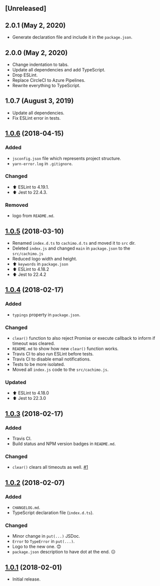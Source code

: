 ## [Unreleased]

## 2.0.1 (May 2, 2020)

- Generate declaration file and include it in the `package.json`.

## 2.0.0 (May 2, 2020)

- Change indentation to tabs.
- Update all dependencies and add TypeScript.
- Drop ESLint.
- Replace CircleCI to Azure Pipelines.
- Rewrite everything to TypeScript.

## 1.0.7 (August 3, 2019)

- Update all dependencies.
- Fix ESLint error in tests.

## [1.0.6](https://github.com/svipben/cachimo/releases/tag/1.0.6) (2018-04-15)

### Added

- `jsconfig.json` file which represents project structure.
- `yarn-error.log` in `.gitignore`.

### Changed

- ⬆️ ESLint to 4.19.1.
- ⬆️ Jest to 22.4.3.

### Removed

- logo from `README.md`.

## [1.0.5](https://github.com/svipben/cachimo/releases/tag/1.0.5) (2018-03-10)

- Renamed `index.d.ts` to `cachimo.d.ts` and moved it to `src` dir.
- Deleted `index.js` and changed `main` in `package.json` to the `src/cachimo.js`
- Reduced logo width and height.
- ⬆️ `keywords` in `package.json`
- ⬆️ ESLint to 4.18.2
- ⬆️ Jest to 22.4.2

## [1.0.4](https://github.com/svipben/cachimo/releases/tag/1.0.4) (2018-02-17)

### Added

- `typings` property in `package.json`.

### Changed

- `clear()` function to also reject Promise or execute callback to inform if timeout was cleared.
- `README.md` to show how new `clear()` function works.
- Travis CI to also run ESLint before tests.
- Travis CI to disable email notifications.
- Tests to be more isolated.
- Moved all `index.js` code to the `src/cachimo.js`.

### Updated

- ⬆️ ESLint to 4.18.0
- ⬆️ Jest to 22.3.0

## [1.0.3](https://github.com/svipben/cachimo/releases/tag/1.0.3) (2018-02-17)

### Added

- Travis CI.
- Build status and NPM version badges in `README.md`.

### Changed

- `clear()` clears all timeouts as well. [#1](https://github.com/svipben/cachimo/issues/1)

## [1.0.2](https://github.com/svipben/cachimo/releases/tag/1.0.2) (2018-02-07)

### Added

- `CHANGELOG.md`.
- TypeScript declaration file (`index.d.ts`).

### Changed

- Minor change in `put(...)` JSDoc.
- `Error` to `TypeError` in `put(...)`.
- Logo to the new one. 😊
- `package.json` description to have dot at the end. 😑

## [1.0.1](https://github.com/svipben/cachimo/releases/tag/1.0.1) (2018-02-01)

- Initial release.
